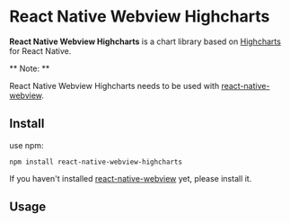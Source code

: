 # React Native Webview Highcharts

**React Native Webview Highcharts** is a chart library based on [Highcharts](https://www.highcharts.com.cn/) for React Native.

** Note: **

React Native Webview Highcharts needs to be used with [react-native-webview](https://github.com/react-native-webview/react-native-webview).

## Install

use npm:

```shell
npm install react-native-webview-highcharts
```

If you haven't installed [react-native-webview](https://github.com/react-native-webview/react-native-webview) yet, please install it.

## Usage

